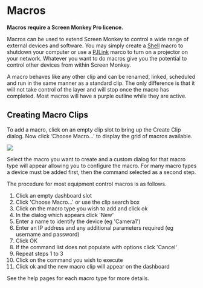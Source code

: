 # Macros

**Macros require a Screen Monkey Pro licence.**

Macros can be used to extend Screen Monkey to control a wide range of external devices and software. You may simply create a [Shell](ShellMacro.md) macro to shutdown your computer or use a [PJLink](pjlink.md) marco to turn on a projector on your network. Whatever you want to do macros give you the potential to control other devices from within Screen Monkey. 

A macro behaves like any other clip and can be renamed, linked, scheduled and run in the same manner as a standard clip. The only difference is that it will not take control of the layer and will stop once the macro has completed. Most macros will have a purple outline while they are active.

## Creating Macro Clips
To add a macro, click on an empty clip slot to bring up the Create Clip dialog. Now click ‘Choose Macro...’ to display the grid of macros available.

![](../../images/clip-chooser-macro.png)

Select the macro you want to create and a custom dialog for that macro type will appear allowing you to configure the macro. For many macro types a device must be added first, then the command selected as a second step.

The procedure for most equipment control macros is as follows.

1. Click an empty dashboard slot
2. Click 'Choose Macro...' or use the clip search box
3. Click on the macro type you wish to add and click ok
4. In the dialog which appears click 'New'
5. Enter a name to identify the device (eg 'Camera1')
6. Enter an IP address and any additional parameters required (eg username and password)
6. Click OK
7. If the command list does not populate with options click 'Cancel'
8. Repeat steps 1 to 3
9. Click on the command you wish to execute
10. Click ok and the new macro clip will appear on the dashboard


See the help pages for each macro type for more details.

